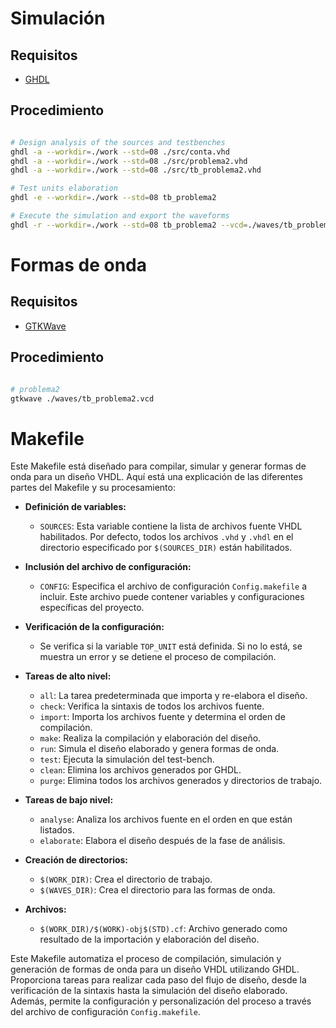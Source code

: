 # Simulación

## Requisitos

- [GHDL](http://ghdl.free.fr/)

## Procedimiento

```bash

# Design analysis of the sources and testbenches
ghdl -a --workdir=./work --std=08 ./src/conta.vhd
ghdl -a --workdir=./work --std=08 ./src/problema2.vhd
ghdl -a --workdir=./work --std=08 ./src/tb_problema2.vhd

# Test units elaboration
ghdl -e --workdir=./work --std=08 tb_problema2

# Execute the simulation and export the waveforms
ghdl -r --workdir=./work --std=08 tb_problema2 --vcd=./waves/tb_problema2.vcd --stop-time=1us

```

# Formas de onda

## Requisitos

- [GTKWave](http://gtkwave.sourceforge.net/)

## Procedimiento

```bash 

# problema2
gtkwave ./waves/tb_problema2.vcd

```
# Makefile

Este Makefile está diseñado para compilar, simular y generar formas de onda para un diseño VHDL. Aquí está una explicación de las diferentes partes del Makefile y su procesamiento:

- **Definición de variables:**
    
    - `SOURCES`: Esta variable contiene la lista de archivos fuente VHDL habilitados. Por defecto, todos los archivos `.vhd` y `.vhdl` en el directorio especificado por `$(SOURCES_DIR)` están habilitados.
- **Inclusión del archivo de configuración:**
    
    - `CONFIG`: Especifica el archivo de configuración `Config.makefile` a incluir. Este archivo puede contener variables y configuraciones específicas del proyecto.
- **Verificación de la configuración:**
    
    - Se verifica si la variable `TOP_UNIT` está definida. Si no lo está, se muestra un error y se detiene el proceso de compilación.
- **Tareas de alto nivel:**
    
    - `all`: La tarea predeterminada que importa y re-elabora el diseño.
    - `check`: Verifica la sintaxis de todos los archivos fuente.
    - `import`: Importa los archivos fuente y determina el orden de compilación.
    - `make`: Realiza la compilación y elaboración del diseño.
    - `run`: Simula el diseño elaborado y genera formas de onda.
    - `test`: Ejecuta la simulación del test-bench.
    - `clean`: Elimina los archivos generados por GHDL.
    - `purge`: Elimina todos los archivos generados y directorios de trabajo.
- **Tareas de bajo nivel:**
    
    - `analyse`: Analiza los archivos fuente en el orden en que están listados.
    - `elaborate`: Elabora el diseño después de la fase de análisis.
- **Creación de directorios:**
    
    - `$(WORK_DIR)`: Crea el directorio de trabajo.
    - `$(WAVES_DIR)`: Crea el directorio para las formas de onda.
- **Archivos:**
    
    - `$(WORK_DIR)/$(WORK)-obj$(STD).cf`: Archivo generado como resultado de la importación y elaboración del diseño.

Este Makefile automatiza el proceso de compilación, simulación y generación de formas de onda para un diseño VHDL utilizando GHDL. Proporciona tareas para realizar cada paso del flujo de diseño, desde la verificación de la sintaxis hasta la simulación del diseño elaborado. Además, permite la configuración y personalización del proceso a través del archivo de configuración `Config.makefile`.
